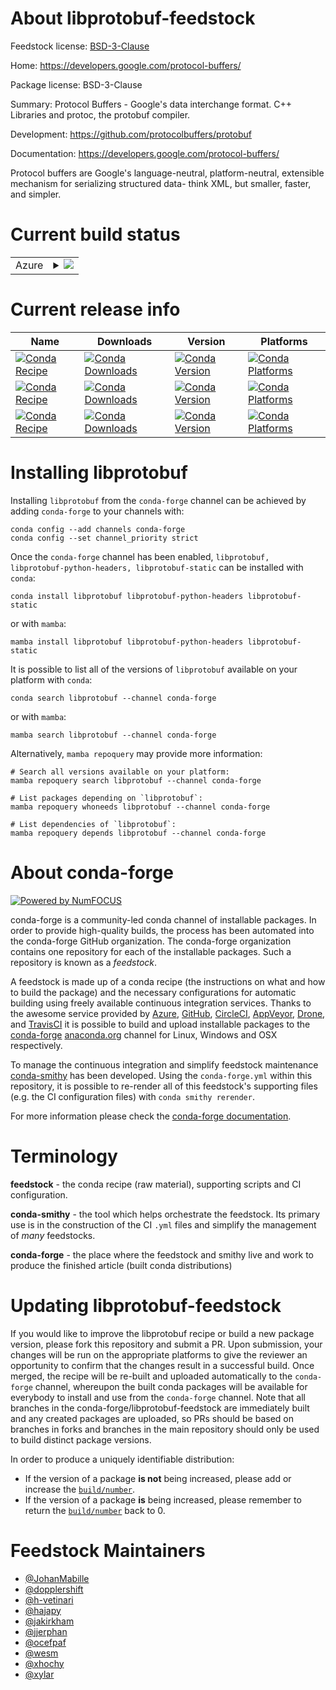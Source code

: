 About libprotobuf-feedstock
===========================

Feedstock license: [BSD-3-Clause](https://github.com/conda-forge/libprotobuf-feedstock/blob/main/LICENSE.txt)

Home: https://developers.google.com/protocol-buffers/

Package license: BSD-3-Clause

Summary: Protocol Buffers - Google's data interchange format. C++ Libraries and protoc, the protobuf compiler.

Development: https://github.com/protocolbuffers/protobuf

Documentation: https://developers.google.com/protocol-buffers/

Protocol buffers are Google's language-neutral,
platform-neutral, extensible mechanism for serializing structured data-
think XML, but smaller, faster, and simpler.


Current build status
====================


<table>
    
  <tr>
    <td>Azure</td>
    <td>
      <details>
        <summary>
          <a href="https://dev.azure.com/conda-forge/feedstock-builds/_build/latest?definitionId=562&branchName=main">
            <img src="https://dev.azure.com/conda-forge/feedstock-builds/_apis/build/status/libprotobuf-feedstock?branchName=main">
          </a>
        </summary>
        <table>
          <thead><tr><th>Variant</th><th>Status</th></tr></thead>
          <tbody><tr>
              <td>linux_64</td>
              <td>
                <a href="https://dev.azure.com/conda-forge/feedstock-builds/_build/latest?definitionId=562&branchName=main">
                  <img src="https://dev.azure.com/conda-forge/feedstock-builds/_apis/build/status/libprotobuf-feedstock?branchName=main&jobName=linux&configuration=linux%20linux_64_" alt="variant">
                </a>
              </td>
            </tr><tr>
              <td>linux_aarch64</td>
              <td>
                <a href="https://dev.azure.com/conda-forge/feedstock-builds/_build/latest?definitionId=562&branchName=main">
                  <img src="https://dev.azure.com/conda-forge/feedstock-builds/_apis/build/status/libprotobuf-feedstock?branchName=main&jobName=linux&configuration=linux%20linux_aarch64_" alt="variant">
                </a>
              </td>
            </tr><tr>
              <td>linux_ppc64le</td>
              <td>
                <a href="https://dev.azure.com/conda-forge/feedstock-builds/_build/latest?definitionId=562&branchName=main">
                  <img src="https://dev.azure.com/conda-forge/feedstock-builds/_apis/build/status/libprotobuf-feedstock?branchName=main&jobName=linux&configuration=linux%20linux_ppc64le_" alt="variant">
                </a>
              </td>
            </tr><tr>
              <td>osx_64</td>
              <td>
                <a href="https://dev.azure.com/conda-forge/feedstock-builds/_build/latest?definitionId=562&branchName=main">
                  <img src="https://dev.azure.com/conda-forge/feedstock-builds/_apis/build/status/libprotobuf-feedstock?branchName=main&jobName=osx&configuration=osx%20osx_64_" alt="variant">
                </a>
              </td>
            </tr><tr>
              <td>osx_arm64</td>
              <td>
                <a href="https://dev.azure.com/conda-forge/feedstock-builds/_build/latest?definitionId=562&branchName=main">
                  <img src="https://dev.azure.com/conda-forge/feedstock-builds/_apis/build/status/libprotobuf-feedstock?branchName=main&jobName=osx&configuration=osx%20osx_arm64_" alt="variant">
                </a>
              </td>
            </tr><tr>
              <td>win_64</td>
              <td>
                <a href="https://dev.azure.com/conda-forge/feedstock-builds/_build/latest?definitionId=562&branchName=main">
                  <img src="https://dev.azure.com/conda-forge/feedstock-builds/_apis/build/status/libprotobuf-feedstock?branchName=main&jobName=win&configuration=win%20win_64_" alt="variant">
                </a>
              </td>
            </tr>
          </tbody>
        </table>
      </details>
    </td>
  </tr>
</table>

Current release info
====================

| Name | Downloads | Version | Platforms |
| --- | --- | --- | --- |
| [![Conda Recipe](https://img.shields.io/badge/recipe-libprotobuf-green.svg)](https://anaconda.org/conda-forge/libprotobuf) | [![Conda Downloads](https://img.shields.io/conda/dn/conda-forge/libprotobuf.svg)](https://anaconda.org/conda-forge/libprotobuf) | [![Conda Version](https://img.shields.io/conda/vn/conda-forge/libprotobuf.svg)](https://anaconda.org/conda-forge/libprotobuf) | [![Conda Platforms](https://img.shields.io/conda/pn/conda-forge/libprotobuf.svg)](https://anaconda.org/conda-forge/libprotobuf) |
| [![Conda Recipe](https://img.shields.io/badge/recipe-libprotobuf--python--headers-green.svg)](https://anaconda.org/conda-forge/libprotobuf-python-headers) | [![Conda Downloads](https://img.shields.io/conda/dn/conda-forge/libprotobuf-python-headers.svg)](https://anaconda.org/conda-forge/libprotobuf-python-headers) | [![Conda Version](https://img.shields.io/conda/vn/conda-forge/libprotobuf-python-headers.svg)](https://anaconda.org/conda-forge/libprotobuf-python-headers) | [![Conda Platforms](https://img.shields.io/conda/pn/conda-forge/libprotobuf-python-headers.svg)](https://anaconda.org/conda-forge/libprotobuf-python-headers) |
| [![Conda Recipe](https://img.shields.io/badge/recipe-libprotobuf--static-green.svg)](https://anaconda.org/conda-forge/libprotobuf-static) | [![Conda Downloads](https://img.shields.io/conda/dn/conda-forge/libprotobuf-static.svg)](https://anaconda.org/conda-forge/libprotobuf-static) | [![Conda Version](https://img.shields.io/conda/vn/conda-forge/libprotobuf-static.svg)](https://anaconda.org/conda-forge/libprotobuf-static) | [![Conda Platforms](https://img.shields.io/conda/pn/conda-forge/libprotobuf-static.svg)](https://anaconda.org/conda-forge/libprotobuf-static) |

Installing libprotobuf
======================

Installing `libprotobuf` from the `conda-forge` channel can be achieved by adding `conda-forge` to your channels with:

```
conda config --add channels conda-forge
conda config --set channel_priority strict
```

Once the `conda-forge` channel has been enabled, `libprotobuf, libprotobuf-python-headers, libprotobuf-static` can be installed with `conda`:

```
conda install libprotobuf libprotobuf-python-headers libprotobuf-static
```

or with `mamba`:

```
mamba install libprotobuf libprotobuf-python-headers libprotobuf-static
```

It is possible to list all of the versions of `libprotobuf` available on your platform with `conda`:

```
conda search libprotobuf --channel conda-forge
```

or with `mamba`:

```
mamba search libprotobuf --channel conda-forge
```

Alternatively, `mamba repoquery` may provide more information:

```
# Search all versions available on your platform:
mamba repoquery search libprotobuf --channel conda-forge

# List packages depending on `libprotobuf`:
mamba repoquery whoneeds libprotobuf --channel conda-forge

# List dependencies of `libprotobuf`:
mamba repoquery depends libprotobuf --channel conda-forge
```


About conda-forge
=================

[![Powered by
NumFOCUS](https://img.shields.io/badge/powered%20by-NumFOCUS-orange.svg?style=flat&colorA=E1523D&colorB=007D8A)](https://numfocus.org)

conda-forge is a community-led conda channel of installable packages.
In order to provide high-quality builds, the process has been automated into the
conda-forge GitHub organization. The conda-forge organization contains one repository
for each of the installable packages. Such a repository is known as a *feedstock*.

A feedstock is made up of a conda recipe (the instructions on what and how to build
the package) and the necessary configurations for automatic building using freely
available continuous integration services. Thanks to the awesome service provided by
[Azure](https://azure.microsoft.com/en-us/services/devops/), [GitHub](https://github.com/),
[CircleCI](https://circleci.com/), [AppVeyor](https://www.appveyor.com/),
[Drone](https://cloud.drone.io/welcome), and [TravisCI](https://travis-ci.com/)
it is possible to build and upload installable packages to the
[conda-forge](https://anaconda.org/conda-forge) [anaconda.org](https://anaconda.org/)
channel for Linux, Windows and OSX respectively.

To manage the continuous integration and simplify feedstock maintenance
[conda-smithy](https://github.com/conda-forge/conda-smithy) has been developed.
Using the ``conda-forge.yml`` within this repository, it is possible to re-render all of
this feedstock's supporting files (e.g. the CI configuration files) with ``conda smithy rerender``.

For more information please check the [conda-forge documentation](https://conda-forge.org/docs/).

Terminology
===========

**feedstock** - the conda recipe (raw material), supporting scripts and CI configuration.

**conda-smithy** - the tool which helps orchestrate the feedstock.
                   Its primary use is in the construction of the CI ``.yml`` files
                   and simplify the management of *many* feedstocks.

**conda-forge** - the place where the feedstock and smithy live and work to
                  produce the finished article (built conda distributions)


Updating libprotobuf-feedstock
==============================

If you would like to improve the libprotobuf recipe or build a new
package version, please fork this repository and submit a PR. Upon submission,
your changes will be run on the appropriate platforms to give the reviewer an
opportunity to confirm that the changes result in a successful build. Once
merged, the recipe will be re-built and uploaded automatically to the
`conda-forge` channel, whereupon the built conda packages will be available for
everybody to install and use from the `conda-forge` channel.
Note that all branches in the conda-forge/libprotobuf-feedstock are
immediately built and any created packages are uploaded, so PRs should be based
on branches in forks and branches in the main repository should only be used to
build distinct package versions.

In order to produce a uniquely identifiable distribution:
 * If the version of a package **is not** being increased, please add or increase
   the [``build/number``](https://docs.conda.io/projects/conda-build/en/latest/resources/define-metadata.html#build-number-and-string).
 * If the version of a package **is** being increased, please remember to return
   the [``build/number``](https://docs.conda.io/projects/conda-build/en/latest/resources/define-metadata.html#build-number-and-string)
   back to 0.

Feedstock Maintainers
=====================

* [@JohanMabille](https://github.com/JohanMabille/)
* [@dopplershift](https://github.com/dopplershift/)
* [@h-vetinari](https://github.com/h-vetinari/)
* [@hajapy](https://github.com/hajapy/)
* [@jakirkham](https://github.com/jakirkham/)
* [@jjerphan](https://github.com/jjerphan/)
* [@ocefpaf](https://github.com/ocefpaf/)
* [@wesm](https://github.com/wesm/)
* [@xhochy](https://github.com/xhochy/)
* [@xylar](https://github.com/xylar/)

